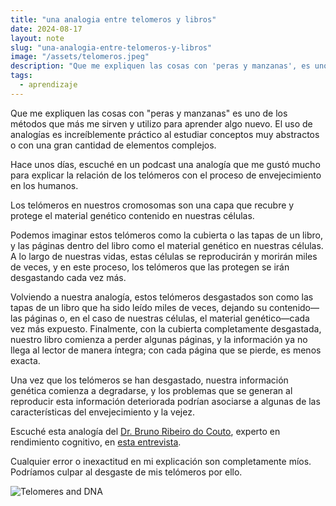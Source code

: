 ```yaml
---
title: "una analogia entre telomeros y libros"
date: 2024-08-17
layout: note
slug: "una-analogia-entre-telomeros-y-libros"
image: "/assets/telomeros.jpeg"
description: "Que me expliquen las cosas con 'peras y manzanas', es uno de los mecanismos que mas me sirven y que mas utilizo para aprender algo nuevo."
tags:
  - aprendizaje
---
```

Que me expliquen las cosas con "peras y manzanas" es uno de los métodos que más me sirven y utilizo para aprender algo nuevo. El uso de analogías es increíblemente práctico al estudiar conceptos muy abstractos o con una gran cantidad de elementos complejos.

Hace unos días, escuché en un podcast una analogía que me gustó mucho para explicar la relación de los telómeros con el proceso de envejecimiento en los humanos.

Los telómeros en nuestros cromosomas son una capa que recubre y protege el material genético contenido en nuestras células.

Podemos imaginar estos telómeros como la cubierta o las tapas de un libro, y las páginas dentro del libro como el material genético en nuestras células. A lo largo de nuestras vidas, estas células se reproducirán y morirán miles de veces, y en este proceso, los telómeros que las protegen se irán desgastando cada vez más.

Volviendo a nuestra analogía, estos telómeros desgastados son como las tapas de un libro que ha sido leído miles de veces, dejando su contenido—las páginas o, en el caso de nuestras células, el material genético—cada vez más expuesto. Finalmente, con la cubierta completamente desgastada, nuestro libro comienza a perder algunas páginas, y la información ya no llega al lector de manera íntegra; con cada página que se pierde, es menos exacta.

Una vez que los telómeros se han desgastado, nuestra información genética comienza a degradarse, y los problemas que se generan al reproducir esta información deteriorada podrían asociarse a algunas de las características del envejecimiento y la vejez.

Escuché esta analogía del <a class="link dim dark-gray underline" href="https://www.instagram.com/brunoribeirodocouto/">Dr. Bruno Ribeiro do Couto</a>, experto en rendimiento cognitivo, en <a class="link dim dark-gray underline" href="https://www.youtube.com/watch?v=Bem7EjHAUCs">esta entrevista</a>.

Cualquier error o inexactitud en mi explicación son completamente míos. Podríamos culpar al desgaste de mis telómeros por ello. 
 
<div class="mb4 flex justify-center">
    <img src="{{ site.baseurl }}/assets/telomeros.jpeg" class="w-auto h-auto mw-100 mw-90-ns mw-80-l" alt="Telomeres and DNA">
  </div>
